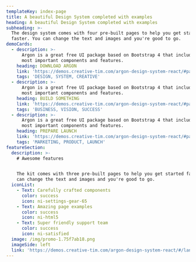 ```yaml
---
templateKey: index-page
title: A beautiful Design System completed with examples
heading: A beautiful Design System completed with examples
subheading: >-
  The design system comes with four pre-built pages to help you get started
  faster. You can change the text and images and you're good to go.
demoCards:
  - description: >-
      Argon is a great free UI package based on Bootstrap 4 that includes the
      most important components and features.
    heading: DOWNLOAD ARGON
    link: 'https://demos.creative-tim.com/argon-design-system-react/#pablo'
    tags: 'DESIGN, SYSTEM, CREATIVE'
  - description: >-
      Argon is a great free UI package based on Bootstrap 4 that includes the
      most important components and features.
    heading: BUILD SOMETHING
    link: 'https://demos.creative-tim.com/argon-design-system-react/#pablo'
    tags: 'BUSINESS, VISION, SUCCESS'
  - description: >-
      Argon is a great free UI package based on Bootstrap 4 that includes the
      most important components and features.
    heading: PREPARE LAUNCH
    link: 'https://demos.creative-tim.com/argon-design-system-react/#pablo'
    tags: 'MARKETING, PRODUCT, LAUNCH'
featureSection:
  description: >-
    # Awesome features


    The kit comes with three pre-built pages to help you get started faster. You
    can change the text and images and you're good to go.
  iconList:
    - Text: Carefully crafted components
      color: success
      icon: ni-settings-gear-65
    - Text: Amazing page examples
      color: success
      icon: ni-html5
    - Text: Super friendly support team
      color: success
      icon: ni-satisfied
  image: /img/promo-1.75f7ab18.png
  imageSide: left
  link: 'https://demos.creative-tim.com/argon-design-system-react/#/landing-page'
---
```


